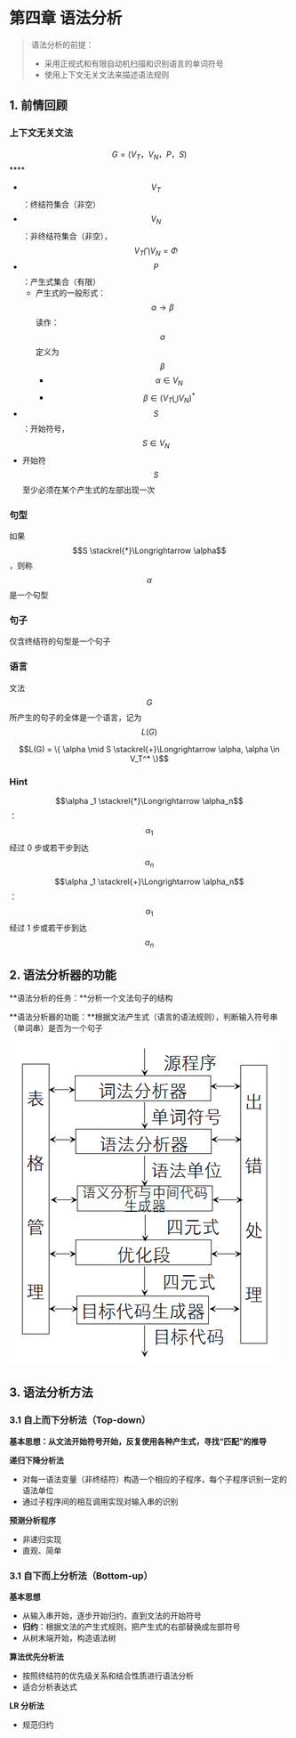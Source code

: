 # 第四章 语法分析

> 语法分析的前提：
>
> * 采用正规式和有限自动机扫描和识别语言的单词符号
> * 使用上下文无关文法来描述语法规则

## 1. 前情回顾

### 上下文无关文法

$$G = (V_T，V_N，P，S)$$ ****

* $$V_T$$ ：终结符集合（非空）
* $$V_N$$ ：非终结符集合（非空），$$V_T \bigcap V_N = \Phi$$ 
* $$P$$ ：产生式集合（有限）
  * 产生式的一般形式： $$\alpha \rightarrow\beta$$  读作： $$\alpha$$ 定义为 $$\beta$$
    * $$\alpha \in V_N$$
    * $$\beta \in (V_T \bigcup V_N) ^ *$$ 
* $$S$$ ：开始符号，$$S \in V_N$$ 
* 开始符 $$S$$ 至少必须在某个产生式的左部出现一次

### 句型

如果 $$S \stackrel{*}\Longrightarrow \alpha$$ ，则称 $$\alpha$$ 是一个句型

### 句子

仅含终结符的句型是一个句子

### 语言

文法 $$G$$ 所产生的句子的全体是一个语言，记为 $$L(G)$$ 

$$L(G) = \{ \alpha \mid S \stackrel{+}\Longrightarrow  \alpha, \alpha \in V_T^* \}$$ 

### Hint

$$\alpha _1 \stackrel{*}\Longrightarrow \alpha_n$$ ： $$\alpha _1$$ 经过 0 步或若干步到达 $$\alpha_n$$ 

$$\alpha _1 \stackrel{+}\Longrightarrow \alpha_n$$ ： $$\alpha _1$$ 经过 1 步或若干步到达 $$\alpha_n$$ 

## 2. 语法分析器的功能

**语法分析的任务：**分析一个文法句子的结构

**语法分析器的功能：**根据文法产生式（语言的语法规则），判断输入符号串（单词串）是否为一个句子

![](../.gitbook/assets/image%20%2852%29.png)

## 3. 语法分析方法

### 3.1 自上而下分析法（Top-down）

**基本思想：**从文法开始符号开始，反复使用各种产生式，寻找“匹配”的**推导**

**递归下降分析法**

* 对每一语法变量（非终结符）构造一个相应的子程序，每个子程序识别一定的语法单位
* 通过子程序间的相互调用实现对输入串的识别

**预测分析程序**

* 非递归实现
* 直观、简单

### 3.1 自下而上分析法（Bottom-up）

**基本思想**

* 从输入串开始，逐步开始归约，直到文法的开始符号
* **归约**：根据文法的产生式规则，把产生式的右部替换成左部符号
* 从树末端开始，构造语法树

**算法优先分析法**

* 按照终结符的优先级关系和结合性质进行语法分析
* 适合分析表达式

**LR 分析法**

* 规范归约



